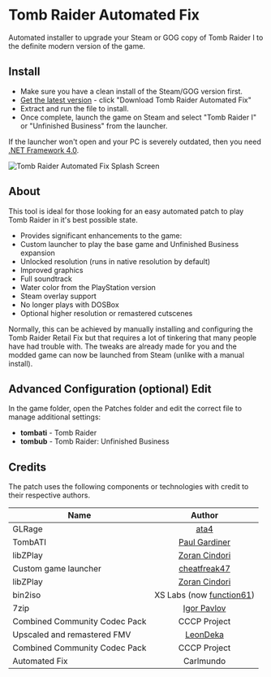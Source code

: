 # Tomb Raider Automated Fix
Automated installer to upgrade your Steam or GOG copy of Tomb Raider I to the definite modern version of the game.

## Install
* Make sure you have a clean install of the Steam/GOG version first.
* [Get the latest version](https://github.com/Carlmundo/TombRaider-AutomatedFix/releases/tag/release)  - click "Download Tomb Raider Automated Fix"
* Extract and run the file to install.
* Once complete, launch the game on Steam and select "Tomb Raider I" or "Unfinished Business" from the launcher.

If the launcher won't open and your PC is severely outdated, then you need [.NET Framework 4.0](https://www.microsoft.com/en-gb/download/details.aspx?id=17718).

![Tomb Raider Automated Fix Splash Screen](https://steamuserimages-a.akamaihd.net/ugc/784036350510668852/E0C9EB9AF37F5FE7FA125271405D07F10AA34039/)

## About
This tool is ideal for those looking for an easy automated patch to play Tomb Raider in it's best possible state.

* Provides significant enhancements to the game:
* Custom launcher to play the base game and Unfinished Business expansion
* Unlocked resolution (runs in native resolution by default)
* Improved graphics
* Full soundtrack
* Water color from the PlayStation version
* Steam overlay support
* No longer plays with DOSBox
* Optional higher resolution or remastered cutscenes

Normally, this can be achieved by manually installing and configuring the Tomb Raider Retail Fix but that requires a lot of tinkering that many people have had trouble with. The tweaks are already made for you and the modded game can now be launched from Steam (unlike with a manual install).

## Advanced Configuration (optional) Edit
In the game folder, open the Patches folder and edit the correct file to manage additional settings:

* **tombati** - Tomb Raider
* **tombub** - Tomb Raider: Unfinished Business

## Credits
The patch uses the following components or technologies with credit to their respective authors.

| Name        | Author           |
| ------------- |:-------------:|
| GLRage       | [ata4](https://github.com/ata4/glrage) |
| TombATI      | [Paul Gardiner](http://www.glidos.net/)     |
| libZPlay | [Zoran Cindori](http://www.inet.hr/~zcindori/)     |
| Custom game launcher | [cheatfreak47](http://cheatfreak47.cf/)     |
| libZPlay | [Zoran Cindori](http://www.inet.hr/~zcindori/)     |
| bin2iso | XS Labs (now [function61](https://function61.com))     |
| 7zip | [Igor Pavlov](https://www.7-zip.org/)     |
| Combined Community Codec Pack | CCCP Project     |
| Upscaled and remastered FMV	 |[LeonDeka](https://www.youtube.com/user/LeoDarkSide)     |
| Combined Community Codec Pack | CCCP Project     |
| Automated Fix | Carlmundo |
